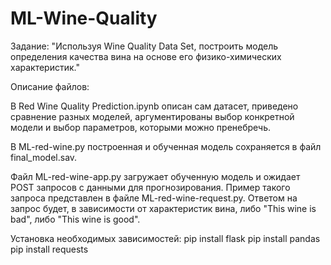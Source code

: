 # ML-Wine-Quality

Задание: "Используя Wine Quality Data Set, построить модель определения качества вина на основе его физико-химических характеристик."

Описание файлов:

В Red Wine Quality Prediction.ipynb описан сам датасет, приведено сравнение разных моделей, аргументированы выбор конкретной модели и выбор параметров, которыми можно пренебречь.

В ML-red-wine.py построенная и обученная модель сохраняется в файл final_model.sav.

Файл ML-red-wine-app.py загружает обученную модель и ожидает POST запросов с данными для прогнозирования. Пример такого запроса представлен в файле ML-red-wine-request.py. Ответом на запрос будет, в зависимости от характеристик вина, либо "This wine is bad", либо "This wine is good".

Установка необходимых зависимостей:
  pip install flask
  pip install pandas
  pip install requests
